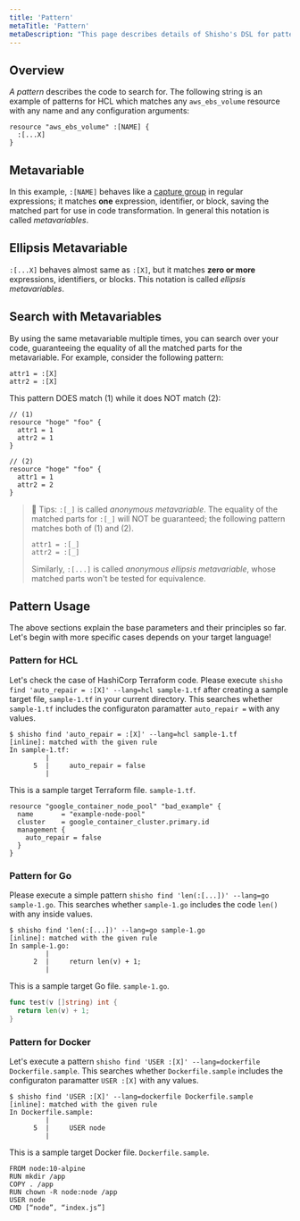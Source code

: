 ```yaml
---
title: 'Pattern'
metaTitle: 'Pattern'
metaDescription: "This page describes details of Shisho's DSL for pattern matching."
---
```


## Overview

_A pattern_ describes the code to search for. The following string is an example of patterns for HCL which matches any `aws_ebs_volume` resource with any name and any configuration arguments:

```
resource "aws_ebs_volume" :[NAME] {
  :[...X]
}
```

## Metavariable

In this example, `:[NAME]` behaves like a [capture group](https://www.regular-expressions.info/brackets.html) in regular expressions; it matches **one** expression, identifier, or block, saving the matched part for use in code transformation. In general this notation is called _metavariables_.

## Ellipsis Metavariable

`:[...X]` behaves almost same as `:[X]`, but it matches **zero or more** expressions, identifiers, or blocks. This notation is called _ellipsis metavariables_.

## Search with Metavariables

By using the same metavariable multiple times, you can search over your code, guaranteeing the equality of all the matched parts for the metavariable. For example, consider the following pattern:

```
attr1 = :[X]
attr2 = :[X]
```

This pattern DOES match (1) while it does NOT match (2):

```
// (1)
resource "hoge" "foo" {
  attr1 = 1
  attr2 = 1
}

// (2)
resource "hoge" "foo" {
  attr1 = 1
  attr2 = 2
}
```

> 📝 Tips: `:[_]` is called _anonymous metavariable_. The equality of the matched parts for `:[_]` will NOT be guaranteed; the following pattern matches both of (1) and (2).
>
> ```
> attr1 = :[_]
> attr2 = :[_]
> ```
>
> Similarly, `:[...]` is called _anonymous ellipsis metavariable_, whose matched parts won't be tested for equivalence.

## Pattern Usage

The above sections explain the base parameters and their principles so far. Let's begin with more specific cases depends on your target language!

### Pattern for HCL

Let's check the case of HashiCorp Terraform code. Please execute `shisho find 'auto_repair = :[X]' --lang=hcl sample-1.tf` after creating a sample target file, `sample-1.tf` in your current directory. This searches whether `sample-1.tf` includes the configuraton paramatter `auto_repair =` with any values.

```shell
$ shisho find 'auto_repair = :[X]' --lang=hcl sample-1.tf
[inline]: matched with the given rule
In sample-1.tf:
         |
      5  |     auto_repair = false
         |
```

This is a sample target Terraform file. `sample-1.tf`.

```
resource "google_container_node_pool" "bad_example" {
  name       = "example-node-pool"
  cluster    = google_container_cluster.primary.id
  management {
    auto_repair = false
  }
}
```

### Pattern for Go

Please execute a simple pattern `shisho find 'len(:[...])' --lang=go sample-1.go`. This searches whether `sample-1.go` includes the code `len()` with any inside values.

```shell
$ shisho find 'len(:[...])' --lang=go sample-1.go
[inline]: matched with the given rule
In sample-1.go:
         |
      2  |     return len(v) + 1; 
         |
```

This is a sample target Go file. `sample-1.go`.

```go
func test(v []string) int { 
  return len(v) + 1; 
}
```


### Pattern for Docker

Let's execute a pattern `shisho find 'USER :[X]' --lang=dockerfile Dockerfile.sample`. This searches whether `Dockerfile.sample` includes the configuraton paramatter `USER :[X]` with any values.

```
$ shisho find 'USER :[X]' --lang=dockerfile Dockerfile.sample
[inline]: matched with the given rule
In Dockerfile.sample:
         |
      5  |     USER node
         |
```

This is a sample target Docker file. `Dockerfile.sample`.

```
FROM node:10-alpine 
RUN mkdir /app
COPY . /app
RUN chown -R node:node /app
USER node
CMD [“node”, “index.js”]
```

